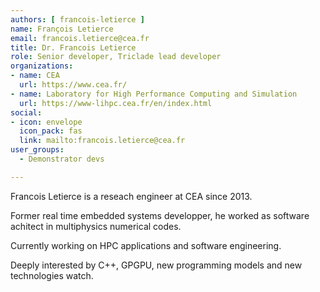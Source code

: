```yaml
---
authors: [ francois-letierce ]
name: François Letierce
email: francois.letierce@cea.fr
title: Dr. Francois Letierce
role: Senior developer, Triclade lead developer
organizations:
- name: CEA
  url: https://www.cea.fr/
- name: Laboratory for High Performance Computing and Simulation
  url: https://www-lihpc.cea.fr/en/index.html
social:
- icon: envelope
  icon_pack: fas
  link: mailto:francois.letierce@cea.fr
user_groups:
  - Demonstrator devs

---
```


Francois Letierce is a reseach engineer at CEA since 2013.

Former real time embedded systems developper, he worked as software achitect in multiphysics numerical codes.

Currently working on HPC applications and software engineering.

Deeply interested by C++, GPGPU, new programming models and new technologies watch.
